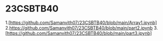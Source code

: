 # 23CSBTB40
1.[https://github.com/Samanvith07/23CSBTB40/blob/main/Array1.ipynb]
2.https://github.com/Samanvith07/23CSBTB40/blob/main/part2.ipynb
3.[https://github.com/Samanvith07/23CSBTB40/blob/main/part3.ipynb]
